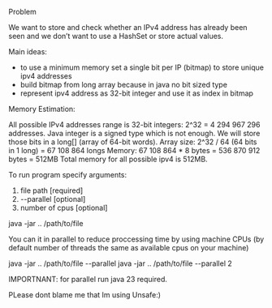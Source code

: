 Problem

We want to store and check whether an IPv4 address has already been seen and we don’t want to use a HashSet or store actual values.

Main ideas:

- to use a minimum memory set a single bit per IP (bitmap) to store unique ipv4 addresses
- build bitmap from long array because in java no bit sized type
- represent ipv4 address as 32-bit integer and use it as index in bitmap

Memory Estimation:

All possible IPv4 addresses range is 32-bit integers: 2^32 = 4 294 967 296 addresses.
Java integer is a signed type which is not enough.
We will store those bits in a long[] (array of 64-bit words).
Array size: 2^32 / 64 (64 bits in 1 long) = 67 108 864 longs
Memory: 67 108 864 * 8 bytes = 536 870 912 bytes = 512MB
Total memory for all possible ipv4 is 512MB.

To run program specify arguments:

1. file path [required]
2. --parallel [optional]
3. number of cpus [optional]
   
java -jar .. /path/to/file 

You can it in parallel to reduce proccessing time by using machine CPUs (by default number of threads the same as available cpus on your machine)

java -jar .. /path/to/file --parallel
java -jar .. /path/to/file --parallel 2

IMPORTNANT: for parallel run java 23 required.

PLease dont blame me that Im using Unsafe:)

